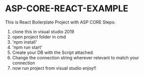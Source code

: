 # ASP-CORE-REACT-EXAMPLE
This is React Boilerplate Project with ASP CORE
Steps: 
1. clone this in visual studio 2019
2. open project folder in cmd
3. 'npm install'
4. 'npm run start'
5. Create your DB with the Script attached.
6. Change the connection string wherever relevant to match your connection
6. now run project from visual studio enjoy!!
